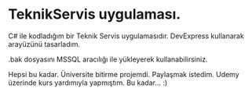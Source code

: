 # TeknikServis uygulaması.
 C# ile kodladığım bir Teknik Servis uygulamasıdır. 
 DevExpress kullanarak arayüzünü tasarladım.
 
.bak dosyasını MSSQL aracılığı ile yükleyerek kullanabilirsiniz. 

Hepsi bu kadar. Üniversite bitirme projemdi. 
Paylaşmak istedim. Udemy üzerinde kurs yardımıyla yapmıştım.
Bu kadar... :)
